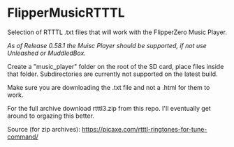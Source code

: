 # FlipperMusicRTTTL
Selection of RTTTL .txt files that will work with the FIipperZero Music Player. 

*As of Release 0.58.1 the Muisc Player should be supported, if not use Unleashed or MuddledBox.*

Create a "music_player" folder on the root of the SD card, place files inside that folder.
Subdirectories are currently not supported on the latest build.

Make sure you are downloading the .txt file and not a .html for them to work.

For the full archive download rtttl3.zip from this repo.
I'll eventually get around to orgazing this better.

Source (for zip archives): https://picaxe.com/rtttl-ringtones-for-tune-command/
